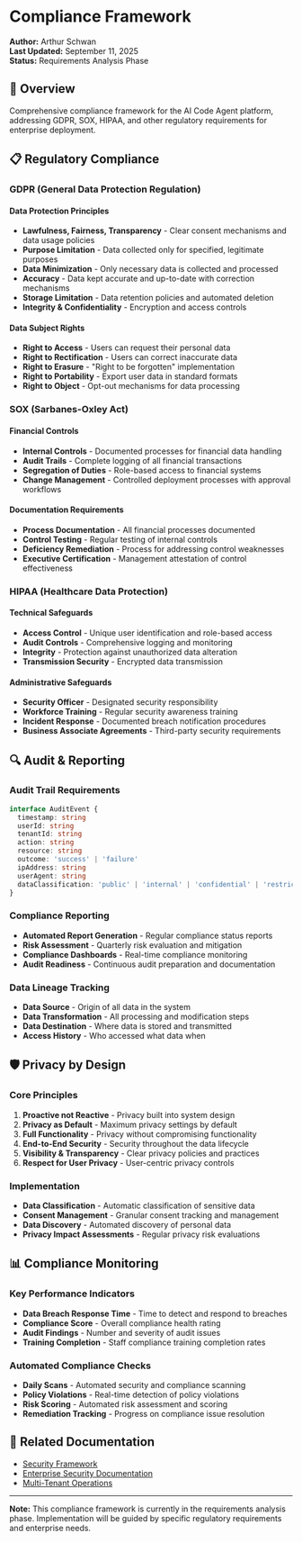 # Compliance Framework

**Author:** Arthur Schwan  
**Last Updated:** September 11, 2025  
**Status:** Requirements Analysis Phase

## 🎯 Overview

Comprehensive compliance framework for the AI Code Agent platform, addressing GDPR, SOX, HIPAA, and other regulatory requirements for enterprise deployment.

## 📋 Regulatory Compliance

### GDPR (General Data Protection Regulation)

#### Data Protection Principles
- **Lawfulness, Fairness, Transparency** - Clear consent mechanisms and data usage policies
- **Purpose Limitation** - Data collected only for specified, legitimate purposes
- **Data Minimization** - Only necessary data is collected and processed
- **Accuracy** - Data kept accurate and up-to-date with correction mechanisms
- **Storage Limitation** - Data retention policies and automated deletion
- **Integrity & Confidentiality** - Encryption and access controls

#### Data Subject Rights
- **Right to Access** - Users can request their personal data
- **Right to Rectification** - Users can correct inaccurate data
- **Right to Erasure** - "Right to be forgotten" implementation
- **Right to Portability** - Export user data in standard formats
- **Right to Object** - Opt-out mechanisms for data processing

### SOX (Sarbanes-Oxley Act)

#### Financial Controls
- **Internal Controls** - Documented processes for financial data handling
- **Audit Trails** - Complete logging of all financial transactions
- **Segregation of Duties** - Role-based access to financial systems
- **Change Management** - Controlled deployment processes with approval workflows

#### Documentation Requirements
- **Process Documentation** - All financial processes documented
- **Control Testing** - Regular testing of internal controls
- **Deficiency Remediation** - Process for addressing control weaknesses
- **Executive Certification** - Management attestation of control effectiveness

### HIPAA (Healthcare Data Protection)

#### Technical Safeguards
- **Access Control** - Unique user identification and role-based access
- **Audit Controls** - Comprehensive logging and monitoring
- **Integrity** - Protection against unauthorized data alteration
- **Transmission Security** - Encrypted data transmission

#### Administrative Safeguards
- **Security Officer** - Designated security responsibility
- **Workforce Training** - Regular security awareness training
- **Incident Response** - Documented breach notification procedures
- **Business Associate Agreements** - Third-party security requirements

## 🔍 Audit & Reporting

### Audit Trail Requirements
```typescript
interface AuditEvent {
  timestamp: string
  userId: string
  tenantId: string
  action: string
  resource: string
  outcome: 'success' | 'failure'
  ipAddress: string
  userAgent: string
  dataClassification: 'public' | 'internal' | 'confidential' | 'restricted'
}
```

### Compliance Reporting
- **Automated Report Generation** - Regular compliance status reports
- **Risk Assessment** - Quarterly risk evaluation and mitigation
- **Compliance Dashboards** - Real-time compliance monitoring
- **Audit Readiness** - Continuous audit preparation and documentation

### Data Lineage Tracking
- **Data Source** - Origin of all data in the system
- **Data Transformation** - All processing and modification steps
- **Data Destination** - Where data is stored and transmitted
- **Access History** - Who accessed what data when

## 🛡️ Privacy by Design

### Core Principles
1. **Proactive not Reactive** - Privacy built into system design
2. **Privacy as Default** - Maximum privacy settings by default
3. **Full Functionality** - Privacy without compromising functionality
4. **End-to-End Security** - Security throughout the data lifecycle
5. **Visibility & Transparency** - Clear privacy policies and practices
6. **Respect for User Privacy** - User-centric privacy controls

### Implementation
- **Data Classification** - Automatic classification of sensitive data
- **Consent Management** - Granular consent tracking and management
- **Data Discovery** - Automated discovery of personal data
- **Privacy Impact Assessments** - Regular privacy risk evaluations

## 📊 Compliance Monitoring

### Key Performance Indicators
- **Data Breach Response Time** - Time to detect and respond to breaches
- **Compliance Score** - Overall compliance health rating
- **Audit Findings** - Number and severity of audit issues
- **Training Completion** - Staff compliance training completion rates

### Automated Compliance Checks
- **Daily Scans** - Automated security and compliance scanning
- **Policy Violations** - Real-time detection of policy violations
- **Risk Scoring** - Automated risk assessment and scoring
- **Remediation Tracking** - Progress on compliance issue resolution

## 🔗 Related Documentation

- [Security Framework](../architecture/security-framework.md)
- [Enterprise Security Documentation](enterprise-security.md)
- [Multi-Tenant Operations](multi-tenant-ops.md)

---

**Note:** This compliance framework is currently in the requirements analysis phase. Implementation will be guided by specific regulatory requirements and enterprise needs.
